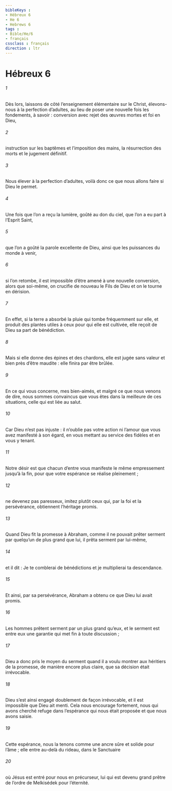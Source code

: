 ```yaml
---
bibleKeys : 
- Hébreux 6
- He 6
- Hebrews 6
tags : 
- Bible/He/6
- français
cssclass : français
direction : ltr
---
```


# Hébreux 6

###### 1
Dès lors, laissons de côté l’enseignement élémentaire sur le Christ, élevons-nous à la perfection d’adultes, au lieu de poser une nouvelle fois les fondements, à savoir : conversion avec rejet des œuvres mortes et foi en Dieu,
###### 2
instruction sur les baptêmes et l’imposition des mains, la résurrection des morts et le jugement définitif.
###### 3
Nous élever à la perfection d’adultes, voilà donc ce que nous allons faire si Dieu le permet.
###### 4
Une fois que l’on a reçu la lumière, goûté au don du ciel, que l’on a eu part à l’Esprit Saint,
###### 5
que l’on a goûté la parole excellente de Dieu, ainsi que les puissances du monde à venir,
###### 6
si l’on retombe, il est impossible d’être amené à une nouvelle conversion, alors que soi-même, on crucifie de nouveau le Fils de Dieu et on le tourne en dérision.
###### 7
En effet, si la terre a absorbé la pluie qui tombe fréquemment sur elle, et produit des plantes utiles à ceux pour qui elle est cultivée, elle reçoit de Dieu sa part de bénédiction.
###### 8
Mais si elle donne des épines et des chardons, elle est jugée sans valeur et bien près d’être maudite : elle finira par être brûlée.
###### 9
En ce qui vous concerne, mes bien-aimés, et malgré ce que nous venons de dire, nous sommes convaincus que vous êtes dans la meilleure de ces situations, celle qui est liée au salut.
###### 10
Car Dieu n’est pas injuste : il n’oublie pas votre action ni l’amour que vous avez manifesté à son égard, en vous mettant au service des fidèles et en vous y tenant.
###### 11
Notre désir est que chacun d’entre vous manifeste le même empressement jusqu’à la fin, pour que votre espérance se réalise pleinement ;
###### 12
ne devenez pas paresseux, imitez plutôt ceux qui, par la foi et la persévérance, obtiennent l’héritage promis.
###### 13
Quand Dieu fit la promesse à Abraham, comme il ne pouvait prêter serment par quelqu’un de plus grand que lui, il prêta serment par lui-même,
###### 14
et il dit :
Je te comblerai de bénédictions
et je multiplierai ta descendance.
###### 15
Et ainsi, par sa persévérance, Abraham a obtenu ce que Dieu lui avait promis.
###### 16
Les hommes prêtent serment par un plus grand qu’eux, et le serment est entre eux une garantie qui met fin à toute discussion ;
###### 17
Dieu a donc pris le moyen du serment quand il a voulu montrer aux héritiers de la promesse, de manière encore plus claire, que sa décision était irrévocable.
###### 18
Dieu s’est ainsi engagé doublement de façon irrévocable, et il est impossible que Dieu ait menti. Cela nous encourage fortement, nous qui avons cherché refuge dans l’espérance qui nous était proposée et que nous avons saisie.
###### 19
Cette espérance, nous la tenons comme une ancre sûre et solide pour l’âme ; elle entre au-delà du rideau, dans le Sanctuaire
###### 20
où Jésus est entré pour nous en précurseur, lui qui est devenu grand prêtre de l’ordre de Melkisédek pour l’éternité.
